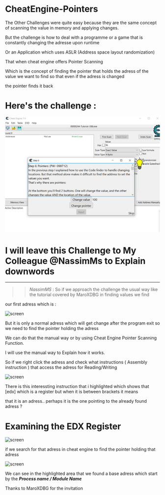 # CheatEngine-Pointers

The Other Challenges were quite easy because they are the same concept of scanning the value in memory and applying changes.


But the challenge is how to deal with a programme or a game that is constantly changing the adresse upon runtime 

Or an Application which uses ASLR (Address space layout randomization)

That when cheat engine offers Pointer Scanning

Which is the concept of finding the pointer that holds the adress of the value we want to find so that even if the adress is changed 

the pointer finds it back

# Here's the challenge :

![enter image description here](https://github.com/MaroXDBG/CheatEngine-Pointers/blob/main/screens/main.PNG)


# I will leave this Challenge to My Colleague **@NassimMs** to Explain downwords 

----------------------------------------------------------------------------------------------------------------------------------

>> *NassimMS* : So if we approach the challenge the usual way like the tutorial covered by MaroXDBG in finding values we find 

our first adress which is : 

![screen](https://github.com/NassimMs/CheatEngine-Pointers/blob/main/screens/2.PNG)

But it is only a normal adress which will get change after the program exit so we need to find the pointer holding the adress

We can do that the manual way or by using Cheat Engine Pointer Scanning Function.

I will use the manual way to Explain how it works.

So if we right click the adress and check what instructions ( Assembly instruction ) that access the adress for Reading/Writing

![screen](https://github.com/NassimMs/CheatEngine-Pointers/blob/main/screens/3.PNG)

There is this interessting instruction that i highlighted which shows that [edx] which is a register but when it is between brackets it means

that it is an adress.. perhaps it is the one pointing to the already found adress ?

# Examining the EDX Register 

![screen](https://github.com/NassimMs/CheatEngine-Pointers/blob/main/screens/4.PNG)

if we search for that adress in cheat engine to find the pointer holding that adress 

![screen](https://github.com/NassimMs/CheatEngine-Pointers/blob/main/screens/5.PNG)

We can see in the highlighted area that we found a base adress which start by the ***Process name / Module Name***


Thanks to MaroXDBG for the invitation




